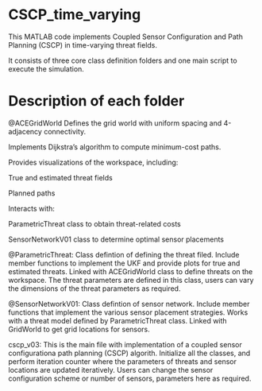 # CSCP_time_varying
This MATLAB code implements Coupled Sensor Configuration and Path Planning (CSCP) in time-varying threat fields.

It consists of three core class definition folders and one main script to execute the simulation.

# Description of each folder
@ACEGridWorld
Defines the grid world with uniform spacing and 4-adjacency connectivity.

Implements Dijkstra’s algorithm to compute minimum-cost paths.

Provides visualizations of the workspace, including:

True and estimated threat fields

Planned paths

Interacts with:

ParametricThreat class to obtain threat-related costs

SensorNetworkV01 class to determine optimal sensor placements

@ParametricThreat: Class defintion of defining the threat filed.
                   Include member functions to implement the UKF and provide plots for true and estimated threats.
                   Linked with ACEGridWorld class to define threats on the workspace.
                   The threat parameters are defined in this class, users can vary the dimensions of the threat parameters as required.

@SensorNetworkV01: Class defintion of sensor network.
                   Include member functions that implement the various sensor placement strategies.
                   Works with a threat model defined by ParametricThreat class.
                   Linked with GridWorld to get grid locations for sensors.

cscp_v03: This is the main file with implementation of a coupled sensor configurationa path planning (CSCP) algorith.
          Initialize all the classes, and perform iteration counter where the parameters of threats and sensor locations are updated iteratively. 
          Users can change the sensor configuration scheme or number of sensors, parameters here as required.
                   
                  

